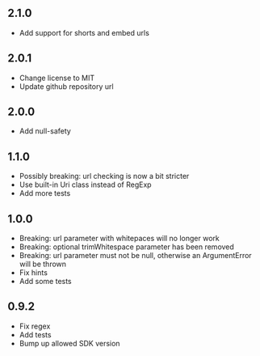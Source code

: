 ## 2.1.0

* Add support for shorts and embed urls

## 2.0.1

* Change license to MIT
* Update github repository url

## 2.0.0

* Add null-safety

## 1.1.0

* Possibly breaking: url checking is now a bit stricter
* Use built-in Uri class instead of RegExp
* Add more tests

## 1.0.0

* Breaking: url parameter with whitepaces will no longer work
* Breaking: optional trimWhitespace parameter has been removed
* Breaking: url parameter must not be null, otherwise an ArgumentError will be thrown
* Fix hints
* Add some tests

## 0.9.2

* Fix regex
* Add tests
* Bump up allowed SDK version
